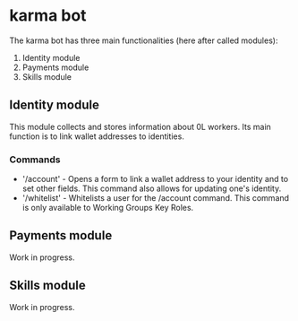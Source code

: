 # karma bot

The karma bot has three main functionalities (here after called modules):
1. Identity module
2. Payments module
3. Skills module

## Identity module
This module collects and stores information about 0L workers. Its main function is to link wallet addresses to identities.
### Commands
- '/account' - Opens a form to link a wallet address to your identity and to set other fields. This command also allows for updating one's identity.
- '/whitelist' - Whitelists a user for the /account command. This command is only available to Working Groups Key Roles.
## Payments module
Work in progress.

## Skills module
Work in progress.
